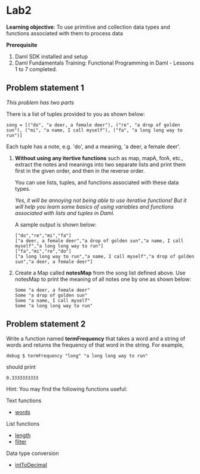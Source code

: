 # Lab2

**Learning objective**: To use primitive and collection data types and functions associated with them to process data

**Prerequisite**
1. Daml SDK installed and setup
2. Daml Fundamentals Training: Functional Programming in Daml - Lessons 1 to 7 completed.

## Problem statement 1

*This problem has two parts*

There is a list of tuples provided to you as shown below: 

```
song = [("do", "a deer, a female deer"), ("re", "a drop of golden sun"), ("mi", "a name, I call myself"), ("fa", "a long long way to run")]
```

Each tuple has a note, e.g. 'do', and a meaning, 'a deer, a female deer'. 

1. **Without using any itertive functions** such as map, mapA, forA, etc., extract the notes and meanings into two separate lists and print them first in the given order, and then in the reverse order. 

    You can use lists, tuples, and functions associated with these data types. 

    *Yes, it will be annoying not being able to use iterative functions! But it will help you learn some basics of using variables and functions associated with lists and tuples in Daml.*

    A sample output is shown below:

    ```
    ["do","re","mi","fa"]
    ["a deer, a female deer","a drop of golden sun","a name, I call myself","a long long way to run"]
    ["fa","mi","re","do"]
    ["a long long way to run","a name, I call myself","a drop of golden sun","a deer, a female deer"]
    ```

2. Create a Map called **notesMap** from the song list defined above. Use notesMap to print the meaning of all notes one by one as shown below:

    ```
    Some "a deer, a female deer"
    Some "a drop of golden sun"
    Some "a name, I call myself"
    Some "a long long way to run"
    ```


## Problem statement 2

Write a function named **termFrequency** that takes a word and a string of words and returns the frequency of that word in the string. For example, 

```
debug $ termFrequency "long" "a long long way to run"
```
should print
```
0.3333333333
```

Hint: You may find the following functions useful:

Text functions
- [words](https://docs.daml.com/daml/stdlib/DA-Text.html#function-da-text-words-34636)

List functions
- [length](https://docs.daml.com/daml/stdlib/Prelude.html#function-da-internal-prelude-length-32819)
- [filter](https://docs.daml.com/daml/stdlib/Prelude.html#function-da-internal-prelude-filter-41317) 

Data type conversion
- [intToDecimal](https://docs.daml.com/daml/stdlib/Prelude.html#function-da-internal-prelude-inttodecimal-16628)
